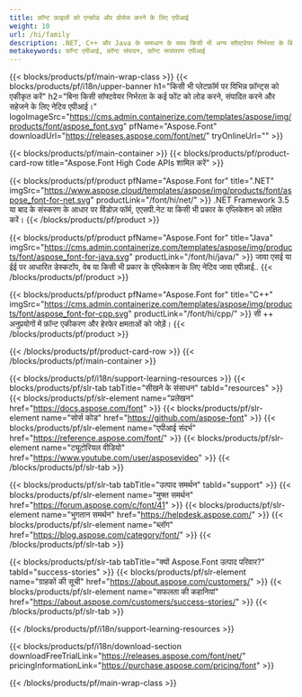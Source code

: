 ```yaml
---
title: फ़ॉन्ट फ़ाइलों को एन्कोड और प्रोसेस करने के लिए एपीआई
weight: 10
url: /hi/family
description: .NET, C++ और Java के समाधान के साथ किसी भी अन्य सॉफ़्टवेयर निर्भरता के बिना किसी भी प्लेटफ़ॉर्म पर विभिन्न फ़ॉन्ट स्वरूपों को लोड, संपादित, कनवर्ट और सहेजना
metakeywords: फ़ॉन्ट एपीआई, फ़ॉन्ट संपादन, फ़ॉन्ट रूपांतरण एपीआई
---
```


{{< blocks/products/pf/main-wrap-class >}}
{{< blocks/products/pf/i18n/upper-banner h1="किसी भी प्लेटफ़ॉर्म पर विभिन्न फ़ॉन्ट्स को एकीकृत करें" h2="बिना किसी सॉफ्टवेयर निर्भरता के कई फोंट को लोड करने, संपादित करने और सहेजने के लिए नेटिव एपीआई।" logoImageSrc="https://cms.admin.containerize.com/templates/aspose/img/products/font/aspose_font.svg" pfName="Aspose.Font" downloadUrl="https://releases.aspose.com/font/net/" tryOnlineUrl="" >}}

{{< blocks/products/pf/main-container >}}
{{< blocks/products/pf/product-card-row title="Aspose.Font High Code APIs शामिल करें" >}}

{{< blocks/products/pf/product pfName="Aspose.Font for" title=".NET" imgSrc="https://www.aspose.cloud/templates/aspose/img/products/font/aspose_font-for-net.svg" productLink="/font/hi/net/" >}}
.NET Framework 3.5 या बाद के संस्करण के आधार पर विंडोज़ फॉर्म, एएसपी.नेट या किसी भी प्रकार के एप्लिकेशन को लक्षित करें।
{{< /blocks/products/pf/product >}}

{{< blocks/products/pf/product pfName="Aspose.Font for" title="Java" imgSrc="https://cms.admin.containerize.com/templates/aspose/img/products/font/aspose_font-for-java.svg" productLink="/font/hi/java/" >}}
जावा एसई या ईई पर आधारित डेस्कटॉप, वेब या किसी भी प्रकार के एप्लिकेशन के लिए नेटिव जावा एपीआई..
{{< /blocks/products/pf/product >}}

{{< blocks/products/pf/product pfName="Aspose.Font for" title="C++" imgSrc="https://cms.admin.containerize.com/templates/aspose/img/products/font/aspose_font-for-cpp.svg" productLink="/font/hi/cpp/" >}}
सी ++ अनुप्रयोगों में फ़ॉन्ट एकीकरण और हेरफेर क्षमताओं को जोड़ें।
{{< /blocks/products/pf/product >}}

{{< /blocks/products/pf/product-card-row >}}
{{< /blocks/products/pf/main-container >}}

{{< blocks/products/pf/i18n/support-learning-resources >}}
{{< blocks/products/pf/slr-tab tabTitle="सीखने के संसाधन" tabId="resources" >}}
{{< blocks/products/pf/slr-element name="प्रलेखन" href="https://docs.aspose.com/font" >}}
{{< blocks/products/pf/slr-element name="सोर्स कोड" href="https://github.com/aspose-font" >}}
{{< blocks/products/pf/slr-element name="एपीआई संदर्भ" href="https://reference.aspose.com/font/" >}}
{{< blocks/products/pf/slr-element name="ट्यूटोरियल वीडियो" href="https://www.youtube.com/user/asposevideo" >}}
{{< /blocks/products/pf/slr-tab >}}

{{< blocks/products/pf/slr-tab tabTitle="उत्पाद समर्थन" tabId="support" >}}
{{< blocks/products/pf/slr-element name="मुफ्त समर्थन" href="https://forum.aspose.com/c/font/41" >}}
{{< blocks/products/pf/slr-element name="भुगतान समर्थन" href="https://helpdesk.aspose.com/" >}}
{{< blocks/products/pf/slr-element name="ब्लॉग" href="https://blog.aspose.com/category/font/" >}}
{{< /blocks/products/pf/slr-tab >}}

{{< blocks/products/pf/slr-tab tabTitle="क्यों Aspose.Font उत्पाद परिवार?" tabId="success-stories" >}}
{{< blocks/products/pf/slr-element name="ग्राहकों की सूची" href="https://about.aspose.com/customers/" >}}
{{< blocks/products/pf/slr-element name="सफलता की कहानियां" href="https://about.aspose.com/customers/success-stories/" >}}
{{< /blocks/products/pf/slr-tab >}}

{{< /blocks/products/pf/i18n/support-learning-resources >}}

{{< blocks/products/pf/i18n/download-section downloadFreeTrialLink="https://releases.aspose.com/font/net/" pricingInformationLink="https://purchase.aspose.com/pricing/font" >}}

{{< /blocks/products/pf/main-wrap-class >}}
